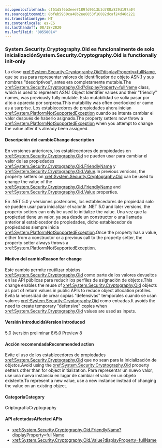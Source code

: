 ```yaml
---
ms.openlocfilehash: cf51d5f6b3eee7189fd9613b3d780a829d197a04
ms.sourcegitcommit: 8bfeb5930ca48b2ee6053f16082dcaf24d46d221
ms.translationtype: HT
ms.contentlocale: es-ES
ms.lasthandoff: 08/18/2020
ms.locfileid: "88558014"
---
```

### <a name="systemsecuritycryptographyoid-is-functionally-init-only"></a><span data-ttu-id="d9bc5-101">System.Security.Cryptography.Oid es funcionalmente de solo inicialización</span><span class="sxs-lookup"><span data-stu-id="d9bc5-101">System.Security.Cryptography.Oid is functionally init-only</span></span>

<span data-ttu-id="d9bc5-102">La clase <xref:System.Security.Cryptography.Oid?displayProperty=fullName>, que se usa para representar valores de identificador de objeto ASN.1 y sus nombres "descriptivos", antes era completamente mutable.</span><span class="sxs-lookup"><span data-stu-id="d9bc5-102">The <xref:System.Security.Cryptography.Oid?displayProperty=fullName> class, which is used to represent ASN.1 Object Identifier values and their "friendly" names, was previously fully mutable.</span></span> <span data-ttu-id="d9bc5-103">Esta mutabilidad se solía pasar por alto o aparecía por sorpresa.</span><span class="sxs-lookup"><span data-stu-id="d9bc5-103">This mutability was often overlooked or came as a surprise.</span></span> <span data-ttu-id="d9bc5-104">Los establecedores de propiedades ahora inician <xref:System.PlatformNotSupportedException> cuando se intenta cambiar el valor después de haberlo asignado.</span><span class="sxs-lookup"><span data-stu-id="d9bc5-104">The property setters now throw a <xref:System.PlatformNotSupportedException> when you attempt to change the value after it's already been assigned.</span></span>

#### <a name="change-description"></a><span data-ttu-id="d9bc5-105">Descripción del cambio</span><span class="sxs-lookup"><span data-stu-id="d9bc5-105">Change description</span></span>

<span data-ttu-id="d9bc5-106">En versiones anteriores, los establecedores de propiedades en <xref:System.Security.Cryptography.Oid> se pueden usar para cambiar el valor de las propiedades <xref:System.Security.Cryptography.Oid.FriendlyName> y <xref:System.Security.Cryptography.Oid.Value>.</span><span class="sxs-lookup"><span data-stu-id="d9bc5-106">In previous versions, the property setters on <xref:System.Security.Cryptography.Oid> can be used to change the value of the <xref:System.Security.Cryptography.Oid.FriendlyName> and <xref:System.Security.Cryptography.Oid.Value> properties.</span></span>

<span data-ttu-id="d9bc5-107">En .NET 5.0 y versiones posteriores, los establecedores de propiedad solo se pueden usar para inicializar el valor.</span><span class="sxs-lookup"><span data-stu-id="d9bc5-107">In .NET 5.0 and later versions, the property setters can only be used to initialize the value.</span></span> <span data-ttu-id="d9bc5-108">Una vez que la propiedad tiene un valor, ya sea desde un constructor o una llamada anterior al establecedor de propiedades, dicho establecedor de propiedades siempre inicia <xref:System.PlatformNotSupportedException>.</span><span class="sxs-lookup"><span data-stu-id="d9bc5-108">Once the property has a value, either from a constructor or a previous call to the property setter, the property setter always throws a <xref:System.PlatformNotSupportedException>.</span></span>

#### <a name="reason-for-change"></a><span data-ttu-id="d9bc5-109">Motivo del cambio</span><span class="sxs-lookup"><span data-stu-id="d9bc5-109">Reason for change</span></span>

<span data-ttu-id="d9bc5-110">Este cambio permite reutilizar objetos <xref:System.Security.Cryptography.Oid> como parte de los valores devueltos en las API públicas para reducir los perfiles de asignación de objetos.</span><span class="sxs-lookup"><span data-stu-id="d9bc5-110">This change enables the reuse of <xref:System.Security.Cryptography.Oid> objects as part of return values in public APIs to reduce object allocation profiles.</span></span> <span data-ttu-id="d9bc5-111">Evita la necesidad de crear copias "defensivas" temporales cuando se usan valores <xref:System.Security.Cryptography.Oid> como entradas.</span><span class="sxs-lookup"><span data-stu-id="d9bc5-111">It avoids the need to create temporary "defensive" copies when <xref:System.Security.Cryptography.Oid> values are used as inputs.</span></span>

#### <a name="version-introduced"></a><span data-ttu-id="d9bc5-112">Versión introducida</span><span class="sxs-lookup"><span data-stu-id="d9bc5-112">Version introduced</span></span>

<span data-ttu-id="d9bc5-113">5.0 (versión preliminar 8)</span><span class="sxs-lookup"><span data-stu-id="d9bc5-113">5.0 Preview 8</span></span>

#### <a name="recommended-action"></a><span data-ttu-id="d9bc5-114">Acción recomendada</span><span class="sxs-lookup"><span data-stu-id="d9bc5-114">Recommended action</span></span>

<span data-ttu-id="d9bc5-115">Evite el uso de los establecedores de propiedades <xref:System.Security.Cryptography.Oid> que no sean para la inicialización de objetos.</span><span class="sxs-lookup"><span data-stu-id="d9bc5-115">Avoid using the <xref:System.Security.Cryptography.Oid> property setters other than for object initialization.</span></span> <span data-ttu-id="d9bc5-116">Para representar un nuevo valor, use una nueva instancia en lugar de cambiar el valor en un objeto existente.</span><span class="sxs-lookup"><span data-stu-id="d9bc5-116">To represent a new value, use a new instance instead of changing the value on an existing object.</span></span>

#### <a name="category"></a><span data-ttu-id="d9bc5-117">Categoría</span><span class="sxs-lookup"><span data-stu-id="d9bc5-117">Category</span></span>

<span data-ttu-id="d9bc5-118">Criptografía</span><span class="sxs-lookup"><span data-stu-id="d9bc5-118">Cryptography</span></span>

#### <a name="affected-apis"></a><span data-ttu-id="d9bc5-119">API afectadas</span><span class="sxs-lookup"><span data-stu-id="d9bc5-119">Affected APIs</span></span>

- <xref:System.Security.Cryptography.Oid.FriendlyName?displayProperty=fullName>
- <xref:System.Security.Cryptography.Oid.Value?displayProperty=fullName>

<!--

#### Affected APIs

- `P:System.Security.Cryptography.Oid.FriendlyName`
- `P:System.Security.Cryptography.Oid.Value`

-->
